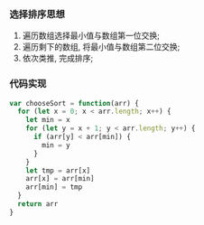 ### 选择排序思想

1. 遍历数组选择最小值与数组第一位交换;
2. 遍历剩下的数组, 将最小值与数组第二位交换;
3. 依次类推, 完成排序;

### 代码实现

```js
var chooseSort = function(arr) {
  for (let x = 0; x < arr.length; x++) {
    let min = x
    for (let y = x + 1; y < arr.length; y++) {
      if (arr[y] < arr[min]) {
        min = y
      }
    }
    let tmp = arr[x]
    arr[x] = arr[min]
    arr[min] = tmp
  }
  return arr
}
```
